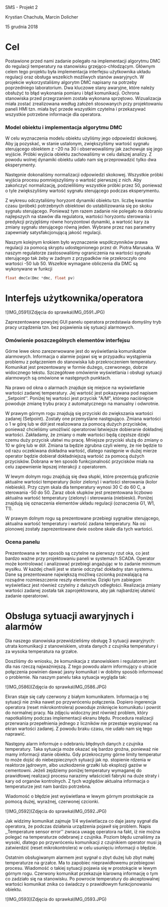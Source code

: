 SMS - Projekt 2

Krystian Chachuła, Marcin Dolicher

15 grudnia 2018

# Cel

Postawione przed nami zadanie polegało na implementacji algorytmu DMC do regulacji temperatury na stanowisku grzejąco-chłodzącym. Głównym celem tego projektu była implementacja interfejsu użytkownika układu regulacji oraz obsługa wszelkich możliwych stanów awaryjnych. W projekcie wykorzystaliśmy algorytm DMC napisany na potrzeby poprzedniego laboratorium. Dwa kluczowe stany awaryjne, które należy obsłużyć to błąd wykonania pomiaru i błąd komunikacji. Ochrona stanowiska przed przegrzaniem została wykonana sprzętowo. Wizualizacja miała zostać zrealizowana według założeń stosowanych przy projektowaniu paneli HMI tzn. miała być przede wszystkim czytelna i przekazywać wszystkie potrzebne informacje dla operatora. 

### Model obiektu i implementacja algorytmu DMC 

W celu wyznaczenia modelu obiektu użyliśmy jego odpowiedzi skokowej. Aby ją pozyskać, w stanie ustalonym, zwiększyliśmy wartość sygnału sterującego obiektem z $-20$ na $30$ i obserwowaliśmy jak zachowuje się jego wyjście. Próbki wyjścia obiektu zachowaliśmy w celu dalszej analizy. Z powodu wolnej dynamiki obiektu udało nam się przeprowadzić tylko dwa eksperymenty.

Następnie dokonaliśmy normalizacji odpowiedzi skokowej. Wszystkie próbki wyjścia procesu pomniejszyliśmy o wartość pierwszej z nich. Aby zakończyć normalizację, podzieliliśmy wszystkie próbki przez $50$, ponieważ o tyle zwiększyliśmy wartość sygnału sterującego podczas eksperymentu.

Z wykresu odczytaliśmy horyzont dynamiki obiektu tzn. liczbę kwantów czasu (próbek) potrzebnych obiektowi do ustabilizowania się po skoku sygnału sterującego. Ponieważ tym razem zadanie nie polegało na dobraniu najlepszych na stawów dla regulatora, wartości horyzontu sterowania i predykcji przyjęliśmy równe horyzontowi dynamiki, a wartość kary za zmiany sygnału sterującego równą jeden. Wybrane przez nas parametry zapewniały satysfakcjonującą jakość regulacji.

Naszym kolejnym krokiem było wyznaczenie współczynników prawa regulacji za pomocą skryptu udostępnionego przez dr. Piotra Marusaka. W naszym regulatorze zastosowaliśmy ograniczenia na wartości sygnału sterującego tak żeby w żadnym z przypadków nie przekroczyło ono wartości -50 lub 50. Wszelkie wymagane obliczenia dla DMC są wykonywane w funkcji 

```c
float dmcCe(Dmc *dmc, float pv)
```

[//1]: # (Wykresy)

# Interfejs użytkownika/operatora

[//2]: # (Czy opisujemy implementację czy tylko wynik działania?)

![IMG_0591](Zdjęcia do sprawka\IMG_0591.JPG)

Zaprezentowane powyżej GUI panelu operatora przedstawia domyślny tryb pracy urządzenia tzn. bez pojawienia się sytuacji alarmowych.

### Omówienie poszczególnych elementów interfejsu

Górne lewe okno zarezerwowane jest do wyświetlania komunikatów alarmowych. Informacja o alarmie pojawi się w przypadku wystąpienia problemu z połączeniem do stanowiska lub przekroczeniem temperatury. Komunikat jest prezentowany w formie dużego, czerwonego, dobrze widocznego tekstu. Szczegółowe omówienie wyświetlania i obsługi sytuacji alarmowych są omówione w następnych punktach. 

Na prawo od okna o alarmach znajduje się miejsce na wyświetlanie wartości zadanej temperatury. Jej wartość jest pokazywana pod napisem ,,Setpoint''. Poniżej tej wartości jest przycisk "A/M", którego naciśnięcie powoduje zmianę trybu pracy z automatycznego na manualny i odwrotnie. 

W prawym górnym rogu znajdują się przyciski do zwiększania wartości zadanej (Setpoint). Zostały one przemyślane następująco. Zmiana wartości o 1 w górę lub w dół jest realizowana za pomocą dużych przycisków, ponieważ chcieliśmy umożliwić operatorowi łatwiejsze dobieranie dokładnej wartości. Zakładamy, że zmiany o małe wartości będą częstsze dzięki czemu duży przycisk ułatwi mu pracę. Mniejsze przyciski służą do zmiany o 10 w górę lub w dół. Zmiana ta będzie zgrubna czyli wiemy, że nie będzie to od razu oczekiwana dokładna wartość, dlatego następnie w dużej mierze operator będzie dobierał dokładniejszą wartość za pomocą dużych przycisków. Dobrana w ten sposób funkcjonalność przycisków miała na celu zapewnienie lepszej interakcji z operatorem.

W lewym dolnym rogu znajdują się dwa słupki, które prezentują graficznie aktualne wartości temperatury (kolor zielony) i wartości sterowania (kolor niebieski). Przy czym skala dla temperatury wynosi 30 C do 60 C, a sterowania -50 do 50. Zaraz obok słupków jest prezentowana liczbowo aktualna wartość temperatury (zielony) i sterowania (niebieski). Poniżej znajdują się oznaczenia elementów układu regulacji (oznaczenia G1, W1, T1). 

W prawym dolnym rogu są prezentowane przebiegi sygnałów sterującego, aktualna wartość temperatury i wartość zadana temperatury. Na osi pionowej zostały zaprezentowane dwie osobne skale dla tych wartości. 

### Ocena panelu

Prezentowana w ten sposób są czytelne na pierwszy rzut oka, co jest bardzo ważne przy projektowaniu paneli w systemach SCADA. Operator może kontrolować i analizować przebiegi angażując w to zadanie minimum wysiłku. W każdej chwili jest w stanie odczytać dokładny stan systemu. Dane są prezentowane największą możliwą czcionką pozwalającą na rozsądne rozmieszczenie reszty elementów. Dzięki tym zabiegom wyświetlacz jest również czytelny z dalszych odległości. Realizacja zmiany wartości zadanej została tak zaprojektowana, aby jak najbardziej ułatwić zadanie operatorowi.

# Obsługa sytuacji awaryjnych i alarmów

Dla naszego stanowiska przewidzieliśmy obsługę 3 sytuacji awaryjnych: utrata komunikacji z stanowiskiem, utrata danych z czujnika temperatury i za wysoka temperatura na grzałce. 

Doszliśmy do wniosku, że komunikacja z stanowiskiem i regulatorem jest dla nas rzeczą najważniejszą. Z tego powodu alarm informujący o utracie połączenia powinien dawać jasny komunikat i w dobitny sposób informować o problemie. Na naszym panelu taka sytuacja wygląda tak:

![IMG_0586](Zdjęcia do sprawka\IMG_0586.JPG)

Ekran staje się cały czerwony z białym komunikatem. Informacja o tej sytuacji nie znika nawet po przywróceniu połączenia. Dopiero ingerencja operatora (reset mikrokontrolera) powoduje zniknięcie komunikatu i powrót do normalnej pracy. Na zdjęciu widoczny jest również problem, który napotkaliśmy podczas implementacji ekranu błędu. Procedura realizacji przerwania przepełnienia jednego z liczników nie przestaje wypisywać na ekran wartości zadanej. Z powodu braku czasu, nie udało nam się tego naprawić.

Następny alarm informuje o odebraniu błędnych danych z czujnika temperatury. Taka sytuacja może okazać się bardzo groźna, ponieważ nie mamy informacji stanie obiektu. Gdy przekroczymy górne limity temperatur to może dojść do niebezpiecznych sytuacji jak np. stopienie rdzenia w reaktorze jądrowym, albo uszkodzenie grzałki lub eksplozji gazów w cementowni. Jeżeli zejdziemy poniżej temperatury wymaganej do prawidłowej realizacji procesu narazimy właścicieli fabryki na duże straty i kary od organów kontrolnych. Z tych względów aktualna informacja o temperaturze jest nam bardzo potrzebna.

Wiadomość o błędzie jest wyświetlana w lewym górnym prostokącie za pomocą dużej, wyraźnej, czerwonej czcionki.

![IMG_0592](Zdjęcia do sprawka\IMG_0592.JPG)

Jak widzimy komunikat zajmuje 1/4 wyświetlacza co daje jasny sygnał dla operatora, że podczas działania urządzenia pojawił się problem. Napis ,,Temperature sensor error'' zwraca uwagę operatora na fakt, iż nie można polegać na temperaturze odebranej z czujnika. Poziom błędu uznaliśmy za wysoki, dlatego po przywróceniu komunikacji z czujnikiem operator musi ją zatwierdzić (reset mikrokontrolera) w celu usunięciu informacji o błędzie. 

Ostatnim obsługiwanym alarmem jest sygnał o zbyt dużej lub zbyt małej temperaturze na grzałce. Ma to zapobiec nieprawidłowemu przebiegowi procesu. Wiadomość o takiej sytuacji pojawia się w prostokącie w lewym górnym rogu. Czerwony komunikat przekazuje klarowną informację o tym co zadziało się na stanowisku. Po powrocie temperatury do akceptowalnej wartości komunikat znika co świadczy o prawidłowym funkcjonowaniu obiektu.

![IMG_0593](Zdjęcia do sprawka\IMG_0593.JPG)